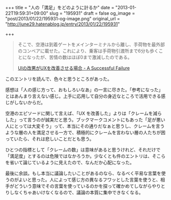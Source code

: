 +++
title = "人の「満足」をどのように計るか"
date = "2013-01-22T19:59:31+09:00"
slug = "195931"
draft = false
og_image = "post/2013/01/22/195931-og-image.png"
original_url = "http://june29.hatenablog.jp/entry/2013/01/22/195931"

+++

<p></p>
<blockquote>そこで、空港は到着ゲートをメインターミナルから離し、手荷物を最外部のコンベアに載せた。これにより、乗客は手荷物引渡所まで6分も歩くことになったが、苦情の数はほぼ0まで激減したのである。<p><a class="quote" href="http://blog.livedoor.jp/lunarmodule7/archives/3675720.html" title="UIの改悪がUXを改善させる場合 - A Successful Failure">UIの改悪がUXを改善させる場合 - A Successful Failure</a></p>
</blockquote>
<p>このエントリを読んで、色々と思うところがあった。</p>
<p>感想は「人の感じ方って、おもしろいなあ」の一言に尽きた。「参考になった」とはあんまり言えない感じ。上手に応用して自分の身近なところで活用できる感じがしないからだ。</p>
<p>空港のエピソードに関して言えば、「UX を改善した」よりは「クレームを減らした」って言うのが誠実だと思う。ブックマークコメントにもあった「足が悪い人にとっては大変そう」って、本当にその通りだなぁと思うし、クレームを言うような層の人を満足させる一方で、積極的にクレームを言わない層の人たちが困っていたら、それは悲しいことだとも思う。</p>
<p>ひとつの指標として「クレームの数」は意味があると思うけれど、それだけで「満足度」とするのは危険ではなかろうか。少なくとも件のエントリは、そこらを省いて論じているように見えたので、なんだか心配になった。</p>
<p>最後に余談。もし本当に議論したいことがあるのなら、なるべく平易な言葉を使うのがよいと思った。人によって感じ方の異なるフワッとした言葉を使うと、相手がどういう意味でその言葉を使っているのかを探って確かめてしながらやりとりしなくちゃあいけなくなるので、議論の本質に集中できなくなる。</p>